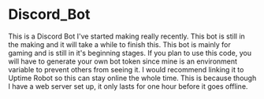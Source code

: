 # Discord_Bot
This is a Discord Bot I've started making really recently. This bot is still in the making and it will take a while to finish this. This bot is mainly for gaming and is still in it's beginning stages. If you plan to use this code, you will have to generate your own bot token since mine is an environment variable to prevent others from seeing it. I would recommend linking it to Uptime Robot so this can stay online the whole time. This is because though I have a web server set up, it only lasts for one hour before it goes offline.
